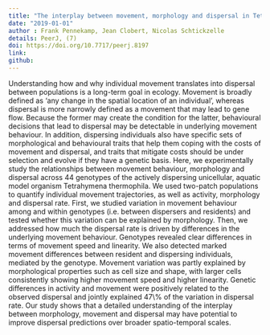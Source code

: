 ```yaml
---
title: "The interplay between movement, morphology and dispersal in Tetrahymena ciliates"
date: "2019-01-01"
author : Frank Pennekamp, Jean Clobert, Nicolas Schtickzelle
details: PeerJ, (7)
doi: https://doi.org/10.7717/peerj.8197
link:
github:
---
```


Understanding how and why individual movement translates into dispersal between populations is a long-term goal in ecology. Movement is broadly defined as ‘any change in the spatial location of an individual’, whereas dispersal is more narrowly defined as a movement that may lead to gene flow. Because the former may create the condition for the latter, behavioural decisions that lead to dispersal may be detectable in underlying movement behaviour. In addition, dispersing individuals also have specific sets of morphological and behavioural traits that help them coping with the costs of movement and dispersal, and traits that mitigate costs should be under selection and evolve if they have a genetic basis. Here, we experimentally study the relationships between movement behaviour, morphology and dispersal across 44 genotypes of the actively dispersing unicellular, aquatic model organism Tetrahymena thermophila. We used two-patch populations to quantify individual movement trajectories, as well as activity, morphology and dispersal rate. First, we studied variation in movement behaviour among and within genotypes (i.e. between dispersers and residents) and tested whether this variation can be explained by morphology. Then, we addressed how much the dispersal rate is driven by differences in the underlying movement behaviour. Genotypes revealed clear differences in terms of movement speed and linearity. We also detected marked movement differences between resident and dispersing individuals, mediated by the genotype. Movement variation was partly explained by morphological properties such as cell size and shape, with larger cells consistently showing higher movement speed and higher linearity. Genetic differences in activity and movement were positively related to the observed dispersal and jointly explained 47\\% of the variation in dispersal rate. Our study shows that a detailed understanding of the interplay between morphology, movement and dispersal may have potential to improve dispersal predictions over broader spatio-temporal scales.